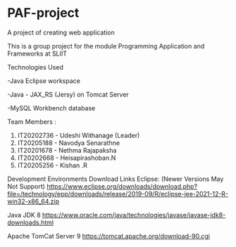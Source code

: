 # PAF-project
A project of creating web application

This is a group project for the module Programming Application and Frameworks at SLIIT

Technologies Used

-Java Eclipse workspace

-Java - JAX_RS (Jersy) on Tomcat Server

-MySQL Workbench database

Team Members :
1. IT20202736 - Udeshi Withanage (Leader)
2. IT20205188 - Navodya Senarathne
3. IT20201678 - Nethma Rajapaksha
4. IT20202668 - Heisapirashoban.N
5. IT20205256 - Kishan .R

Development Environments Download Links Eclipse: (Newer Versions May Not Support) https://www.eclipse.org/downloads/download.php?file=/technology/epp/downloads/release/2019-09/R/eclipse-jee-2021-12-R-win32-x86_64.zip 

Java JDK 8 https://www.oracle.com/java/technologies/javase/javase-jdk8-downloads.html

Apache TomCat Server 9 https://tomcat.apache.org/download-90.cgi

